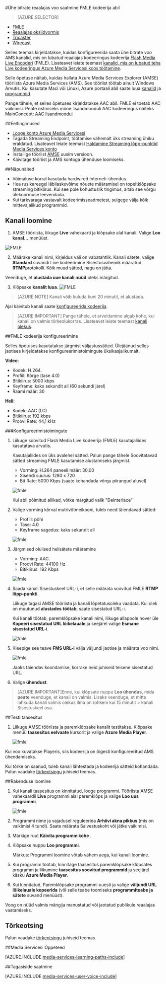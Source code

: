 <properties 
    pageTitle="Konfigureerimine FMLE kodeerija saata ühe bitrate reaalajas voo | Microsoft Azure'i" 
    description="Selles teemas kirjeldatakse, kuidas konfigureerida saata ühe bitrate voo AMS kanalid, mis on lubatud reaalajas kodeeringus kodeerija Flash Media Live kodeerija (FMLE)." 
    services="media-services" 
    documentationCenter="" 
    authors="Juliako" 
    manager="erikre" 
    editor=""/>

<tags 
    ms.service="media-services" 
    ms.workload="media" 
    ms.tgt_pltfrm="na" 
    ms.devlang="ne" 
    ms.topic="article" 
    ms.date="10/12/2016"
    ms.author="juliako;cenkdin;anilmur"/>

#<a name="use-the-fmle-encoder-to-send-a-single-bitrate-live-stream"></a>Ühe bitrate reaalajas voo saatmine FMLE kodeerija abil

> [AZURE.SELECTOR]
- [FMLE](media-services-configure-fmle-live-encoder.md)
- [Reaalajas oksiidvormis](media-services-configure-elemental-live-encoder.md)
- [Tricaster](media-services-configure-tricaster-live-encoder.md)
- [Wirecast](media-services-configure-wirecast-live-encoder.md)

Selles teemas kirjeldatakse, kuidas konfigureerida saata ühe bitrate voo AMS kanalid, mis on lubatud reaalajas kodeeringus kodeerija [Flash Media Live Encoderi](http://www.adobe.com/products/flash-media-encoder.html) (FMLE). Lisateavet leiate teemast [kanalid, mis on lubatud teha Live kodeeringus Azure Media Servicesi koos töötamine](media-services-manage-live-encoder-enabled-channels.md).

Selle õpetuse näitab, kuidas hallata Azure Media Services Explorer (AMSE) tööriista Azure Media Services (AMS). See tööriist töötab ainult Windows Arvutis. Kui kasutate Maci või Linuxi, Azure portaali abil saate luua [kanalid](media-services-portal-creating-live-encoder-enabled-channel.md#create-a-channel) ja [programmid](media-services-portal-creating-live-encoder-enabled-channel.md#create-and-manage-a-program).

Pange tähele, et selles õpetuses kirjeldatakse AAC abil. FMLE ei toetab AAC vaikimisi. Peate ostmiseks mõne lisandmooduli AAC kodeeringus näiteks MainConcept: [AAC lisandmoodul](http://www.mainconcept.com/products/plug-ins/plug-ins-for-adobe/aac-encoder-fmle.html)

##<a name="prerequisites"></a>Eeltingimused

- [Looge konto Azure Media Servicesi](media-services-portal-create-account.md)
- Tagada Streaming Endpoint, töötamise vähemalt üks streaming ühiku eraldatud. Lisateavet leiate teemast [Haldamine Streaming lõpp-punktid Media Services konto](media-services-portal-manage-streaming-endpoints.md)
- Installige tööriist [AMSE](https://github.com/Azure/Azure-Media-Services-Explorer) uusim versioon.
- Käivitage tööriist ja AMS kontoga ühenduse loomiseks.

##<a name="tips"></a>Näpunäited

- Võimaluse korral kasutada hardwired Interneti-ühendus.
- Hea rusikareegel läbilaskevõime nõuete määramisel on topeltklõpsake streaming bitikiirus. Kui see pole kohustuslik tingimus, aitab see võrgu ülekoormuse leevendada.
- Kui tarkvaraga vastavalt kodeerimisseadmetest, sulgege välja kõik mittevajalikud programmid.

## <a name="create-a-channel"></a>Kanali loomine

1.  AMSE tööriista, liikuge **Live** vahekaarti ja klõpsake alal kanali. Valige **Loo kanal...** menüüst.

![FMLE](./media/media-services-fmle-live-encoder/media-services-fmle1.png)

2. Määrake kanali nimi, kirjeldus väli on vabatahtlik. Kanali sätete, valige **Standard** suvandi Live kodeerimine Sisestusvahemik määratud **RTMP**protokolli. Kõik muud sätted, nagu on jätta.


Veenduge, et **alustada uue kanali nüüd** oleks märgitud.

3. Klõpsake **kanalit luua**.
![FMLE](./media/media-services-fmle-live-encoder/media-services-fmle2.png)

>[AZURE.NOTE] Kanali võib kuluda kuni 20 minutit, et alustada.


Ajal käivitub kanali saate [konfigureerida kodeerija](media-services-configure-fmle-live-encoder.md#configure_fmle_rtmp).

>[AZURE.IMPORTANT] Pange tähele, et arveldamine algab kohe, kui kanali on valmis tõrkeolukorras. Lisateavet leiate teemast [kanali olekus](media-services-manage-live-encoder-enabled-channels.md#states).

##<a id=configure_fmle_rtmp></a>FMLE kodeerija konfigureerimine

Selles õpetuses kasutatakse järgmist väljastussätted. Ülejäänud selles jaotises kirjeldatakse konfigureerimistoimingute üksikasjalikumalt. 

**Video**:
 
- Kodek: H.264. 
- Profiil: Kõrge (tase 4.0) 
- Bitikiirus: 5000 kbps 
- Keyframe: kaks sekundit all (60 sekundi järel) 
- Raami määr: 30
 
**Heli**:

- Kodek: AAC (LC) 
- Bitikiirus: 192 kbps 
- Proovi Rate: 44,1 kHz


###<a name="configuration-steps"></a>Konfigureerimistoimingute

1. Liikuge soovitud Flash Media Live kodeerija (FMLE) kasutajaliides kasutatava arvutis.

    Kasutajaliides on üks avalehel sätted. Palun pange tähele Soovitatavad sätted streaming FMLE kasutamise alustamiseks järgmist.
    
    - Vorming: H.264 paneeli määr: 30,00 
    - Sisendi suurus: 1280 x 720 
    - Bit Rate: 5000 Kbps (saate kohandada võrgu piirangud alusel)  

    ![fmle](./media/media-services-fmle-live-encoder/media-services-fmle3.png)

    Kui abil põimitud allikad, võtke märgitud valik "Deinterlace"

2. Valige vorming kõrval mutrivõtmeikooni, tuleb need täiendavad sätted:

    - Profiil: põhi
    - Tase: 4.0
    - Keyframe sagedus: kaks sekundit all 
    
    ![fmle](./media/media-services-fmle-live-encoder/media-services-fmle4.png)

3. Järgmised olulised helisätete määramine
    
    - Vorming: AAC. 
    - Proovi Rate: 44100 Hz
    - Bitikiirus: 192 Kbps
    
    ![fmle](./media/media-services-fmle-live-encoder/media-services-fmle5.png)

6. Saada kanali Sisestuskeel URL-i, et selle määrata soovitud FMLE **RTMP lõpp-punkti**.
    
    Liikuge tagasi AMSE tööriista ja kanali lõpetatusoleku vaadata. Kui olek on muutunud **alustades** **töötab**, saate sisestatud URL-i.
      
    Kui kanali töötab, paremklõpsake kanali nimi, liikuge allapoole hover üle **Kopeeri sisestatud URL lõikelauale** ja seejärel valige **Esmane sisestatud URL-i**.  
    
    ![fmle](./media/media-services-fmle-live-encoder/media-services-fmle6.png)

7. Kleepige see teave **FMS URL-i** välja väljundi jaotise ja määrata voo nimi. 

    ![fmle](./media/media-services-fmle-live-encoder/media-services-fmle7.png)

    Jaoks täiendav koondamise, korrake neid juhiseid teisene sisestatud URL.
8. Valige **ühendust**.

>[AZURE.IMPORTANT]Enne, kui klõpsate nuppu **Loo ühendus**, mida **peate** veenduge, et kanali on valmis. 
>Lisaks veenduge, et mitte lahkuda kanali valmis olekus ilma on rohkem kui 15 minutit > kanali Sisestuskeel osa.

##<a name="test-playback"></a>Testi taasesitus
  
1. Liikuge AMSE tööriista ja paremklõpsake kanalit testitakse. Klõpsake menüü **taasesitus eelvaate** kursorit ja valige **Azure Media Player**.  

    ![fmle](./media/media-services-fmle-live-encoder/media-services-fmle8.png)

Kui voo kuvatakse Playeris, siis kodeerija on õigesti konfigureeritud AMS ühendamiseks. 

Kui tõrke on saanud, tuleb kanali lähtestada ja kodeerija sätteid kohandada. Palun vaadake [tõrkeotsingu](media-services-troubleshooting-live-streaming.md) juhiseid teemas.  

##<a name="create-a-program"></a>Rakenduse loomine

1. Kui kanali taasesitus on kinnitatud, looge programmi. Tööriista AMSE vahekaardil **Live** programmi alal paremklõps ja valige **Loo uus programmi**.  

    ![fmle](./media/media-services-fmle-live-encoder/media-services-fmle9.png)

2. Programmi nime ja vajadusel reguleerida **Arhiivi akna pikkus** (mis on vaikimisi 4 tundi). Saate määrata Salvestuskoht või jätke vaikimisi.  
3. Märkige ruut **Käivita programm kohe** .
4. Klõpsake nuppu **Loo programmi**.  
  
    Märkus: Programmi loomine võtab vähem aega, kui kanali loomine.    
 
5. Kui programm töötab, kinnitage taasesitus paremklõpsake klõpsates programm ja liikumine **taasesitus soovitud programmid** ja seejärel käsku **Azure Media Player**.  
6. Kui kinnitatud, Paremklõpsake programmi uuesti ja valige **väljundi URL lõikelauale kopeerida** (või selle teabe toomiseks **programmiteabe ja sätete** suvand menüüst). 

Voog on nüüd valmis mängija manustatud või jaotatud publikule reaalajas vaatamiseks.  


## <a name="troubleshooting"></a>Tõrkeotsing

Palun vaadake [tõrkeotsingu](media-services-troubleshooting-live-streaming.md) juhiseid teemas. 


##<a name="media-services-learning-paths"></a>Media Servicesi Õppeteed

[AZURE.INCLUDE [media-services-learning-paths-include](../../includes/media-services-learning-paths-include.md)]

##<a name="provide-feedback"></a>Tagasiside saatmine

[AZURE.INCLUDE [media-services-user-voice-include](../../includes/media-services-user-voice-include.md)]
